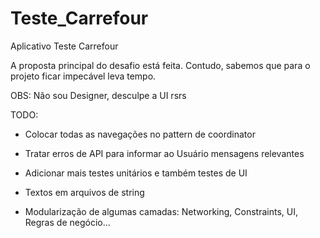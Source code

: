 # Teste_Carrefour
Aplicativo Teste Carrefour

A proposta principal do desafio está feita. 
Contudo, sabemos que para o projeto ficar impecável leva tempo. 

OBS: Não sou Designer, desculpe a UI rsrs



TODO:

- Colocar todas as navegações no pattern de coordinator

- Tratar erros de API para informar ao Usuário mensagens relevantes

- Adicionar mais testes unitários e também testes de UI

- Textos em arquivos de string

- Modularização de algumas camadas: Networking, Constraints, UI, Regras de negócio...


